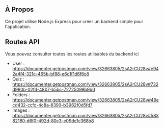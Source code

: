 ## À Propos

Ce projet utilise Node.js Express pour créer un backend simple pour l'application.

## Routes API

Vous pouvez consulter toutes les routes utilisables du backend ici

* User : https://documenter.getpostman.com/view/32663805/2sA2rCU28v#e942a4f4-321c-465b-bf88-e6c1f1d6f6c8
* Quiz : https://documenter.getpostman.com/view/32663805/2sA2rCU28v#732d980b-02fd-4807-b5bc-72725098b9b0
* Folders : https://documenter.getpostman.com/view/32663805/2sA2rCU28v#49ecd432-ccfc-4c8a-8390-b3962f0d5fd7
* Images : https://documenter.getpostman.com/view/32663805/2sA2rCU28v#58382180-d6f0-492d-80c3-e09de1c368b8